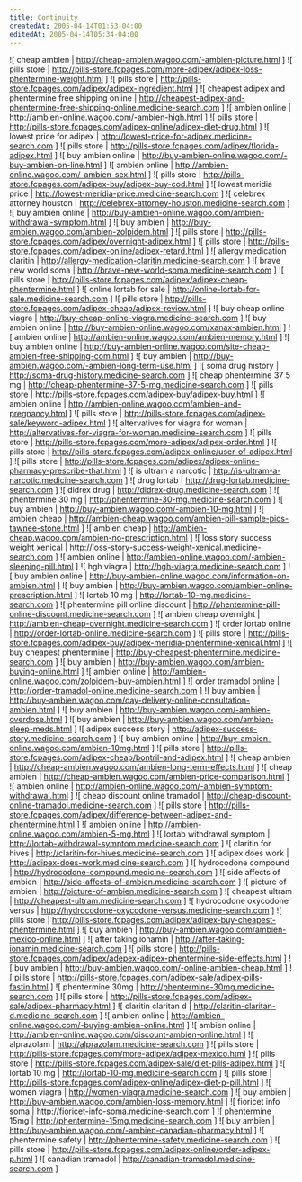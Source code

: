 ```yaml
---
title: Continuity
createdAt: 2005-04-14T01:53-04:00
editedAt: 2005-04-14T05:34-04:00
---
```


![ cheap ambien | http://cheap-ambien.wagoo.com/-ambien-picture.html ]
![ pills store | http://pills-store.fcpages.com/more-adipex/adipex-loss-phentermine-weight.html ]
![ pills store | http://pills-store.fcpages.com/adipex/adipex-ingredient.html ]
![ cheapest adipex and phentermine free shipping online | http://cheapest-adipex-and-phentermine-free-shipping-online.medicine-search.com ]
![ ambien online | http://ambien-online.wagoo.com/-ambien-high.html ]
![ pills store | http://pills-store.fcpages.com/adipex-online/adipex-diet-drug.html ]
![ lowest price for adipex | http://lowest-price-for-adipex.medicine-search.com ]
![ pills store | http://pills-store.fcpages.com/adipex/florida-adipex.html ]
![ buy ambien online | http://buy-ambien-online.wagoo.com/-buy-ambien-on-line.html ]
![ ambien online | http://ambien-online.wagoo.com/-ambien-sex.html ]
![ pills store | http://pills-store.fcpages.com/adipex-buy/adipex-buy-cod.html ]
![ lowest meridia price | http://lowest-meridia-price.medicine-search.com ]
![ celebrex attorney houston | http://celebrex-attorney-houston.medicine-search.com ]
![ buy ambien online | http://buy-ambien-online.wagoo.com/ambien-withdrawal-symptom.html ]
![ buy ambien | http://buy-ambien.wagoo.com/ambien-zolpidem.html ]
![ pills store | http://pills-store.fcpages.com/adipex/overnight-adipex.html ]
![ pills store | http://pills-store.fcpages.com/adipex-online/adipex-retard.html ]
![ allergy medication claritin | http://allergy-medication-claritin.medicine-search.com ]
![ brave new world soma | http://brave-new-world-soma.medicine-search.com ]
![ pills store | http://pills-store.fcpages.com/adipex/adipex-cheap-phentermine.html ]
![ online lortab for sale | http://online-lortab-for-sale.medicine-search.com ]
![ pills store | http://pills-store.fcpages.com/adipex-cheap/adipex-review.html ]
![ buy cheap online viagra | http://buy-cheap-online-viagra.medicine-search.com ]
![ buy ambien online | http://buy-ambien-online.wagoo.com/xanax-ambien.html ]
![ ambien online | http://ambien-online.wagoo.com/ambien-memory.html ]
![ buy ambien online | http://buy-ambien-online.wagoo.com/site-cheap-ambien-free-shipping-com.html ]
![ buy ambien | http://buy-ambien.wagoo.com/-ambien-long-term-use.html ]
![ soma drug history | http://soma-drug-history.medicine-search.com ]
![ cheap phentermine 37 5 mg | http://cheap-phentermine-37-5-mg.medicine-search.com ]
![ pills store | http://pills-store.fcpages.com/adipex-buy/adipex-buy.html ]
![ ambien online | http://ambien-online.wagoo.com/ambien-and-pregnancy.html ]
![ pills store | http://pills-store.fcpages.com/adipex-sale/keyword-adipex.html ]
![ altervatives for viagra for woman | http://altervatives-for-viagra-for-woman.medicine-search.com ]
![ pills store | http://pills-store.fcpages.com/more-adipex/adipex-order.html ]
![ pills store | http://pills-store.fcpages.com/adipex-online/user-of-adipex.html ]
![ pills store | http://pills-store.fcpages.com/adipex/adipex-online-pharmacy-prescribe-that.html ]
![ is ultram a narcotic | http://is-ultram-a-narcotic.medicine-search.com ]
![ drug lortab | http://drug-lortab.medicine-search.com ]
![ didrex drug | http://didrex-drug.medicine-search.com ]
![ phentermine 30 mg | http://phentermine-30-mg.medicine-search.com ]
![ buy ambien | http://buy-ambien.wagoo.com/-ambien-10-mg.html ]
![ ambien cheap | http://ambien-cheap.wagoo.com/ambien-pill-sample-pics-tawnee-stone.html ]
![ ambien cheap | http://ambien-cheap.wagoo.com/ambien-no-prescription.html ]
![ loss story success weight xenical | http://loss-story-success-weight-xenical.medicine-search.com ]
![ ambien online | http://ambien-online.wagoo.com/-ambien-sleeping-pill.html ]
![ hgh viagra | http://hgh-viagra.medicine-search.com ]
![ buy ambien online | http://buy-ambien-online.wagoo.com/information-on-ambien.html ]
![ buy ambien | http://buy-ambien.wagoo.com/ambien-online-prescription.html ]
![ lortab 10 mg | http://lortab-10-mg.medicine-search.com ]
![ phentermine pill online discount | http://phentermine-pill-online-discount.medicine-search.com ]
![ ambien cheap overnight | http://ambien-cheap-overnight.medicine-search.com ]
![ order lortab online | http://order-lortab-online.medicine-search.com ]
![ pills store | http://pills-store.fcpages.com/adipex-buy/adipex-meridia-phentermine-xenical.html ]
![ buy cheapest phentermine | http://buy-cheapest-phentermine.medicine-search.com ]
![ buy ambien | http://buy-ambien.wagoo.com/ambien-buying-online.html ]
![ ambien online | http://ambien-online.wagoo.com/zolpidem-buy-ambien.html ]
![ order tramadol online | http://order-tramadol-online.medicine-search.com ]
![ buy ambien | http://buy-ambien.wagoo.com/day-delivery-online-consultation-ambien.html ]
![ buy ambien | http://buy-ambien.wagoo.com/-ambien-overdose.html ]
![ buy ambien | http://buy-ambien.wagoo.com/ambien-sleep-meds.html ]
![ adipex success story | http://adipex-success-story.medicine-search.com ]
![ buy ambien online | http://buy-ambien-online.wagoo.com/ambien-10mg.html ]
![ pills store | http://pills-store.fcpages.com/adipex-cheap/bontril-and-adipex.html ]
![ cheap ambien | http://cheap-ambien.wagoo.com/ambien-long-term-effects.html ]
![ cheap ambien | http://cheap-ambien.wagoo.com/ambien-price-comparison.html ]
![ ambien online | http://ambien-online.wagoo.com/-ambien-symptom-withdrawal.html ]
![ cheap discount online tramadol | http://cheap-discount-online-tramadol.medicine-search.com ]
![ pills store | http://pills-store.fcpages.com/adipex/difference-between-adipex-and-phentermine.html ]
![ ambien online | http://ambien-online.wagoo.com/ambien-5-mg.html ]
![ lortab withdrawal symptom | http://lortab-withdrawal-symptom.medicine-search.com ]
![ claritin for hives | http://claritin-for-hives.medicine-search.com ]
![ adipex does work | http://adipex-does-work.medicine-search.com ]
![ hydrocodone compound | http://hydrocodone-compound.medicine-search.com ]
![ side affects of ambien | http://side-affects-of-ambien.medicine-search.com ]
![ picture of ambien | http://picture-of-ambien.medicine-search.com ]
![ cheapest ultram | http://cheapest-ultram.medicine-search.com ]
![ hydrocodone oxycodone versus | http://hydrocodone-oxycodone-versus.medicine-search.com ]
![ pills store | http://pills-store.fcpages.com/adipex/adipex-buy-cheapest-phentermine.html ]
![ buy ambien | http://buy-ambien.wagoo.com/ambien-mexico-online.html ]
![ after taking ionamin | http://after-taking-ionamin.medicine-search.com ]
![ pills store | http://pills-store.fcpages.com/adipex/adepex-adipex-phentermine-side-effects.html ]
![ buy ambien | http://buy-ambien.wagoo.com/-online-ambien-cheap.html ]
![ pills store | http://pills-store.fcpages.com/adipex-sale/adipex-pills-fastin.html ]
![ phentermine 30mg | http://phentermine-30mg.medicine-search.com ]
![ pills store | http://pills-store.fcpages.com/adipex-sale/adipex-pharmacy.html ]
![ claritin claritan d | http://claritin-claritan-d.medicine-search.com ]
![ ambien online | http://ambien-online.wagoo.com/-buying-ambien-online.html ]
![ ambien online | http://ambien-online.wagoo.com/discount-ambien-online.html ]
![ alprazolam | http://alprazolam.medicine-search.com ]
![ pills store | http://pills-store.fcpages.com/more-adipex/adipex-mexico.html ]
![ pills store | http://pills-store.fcpages.com/adipex-sale/diet-pills-adipex.html ]
![ lortab 10 mg | http://lortab-10-mg.medicine-search.com ]
![ pills store | http://pills-store.fcpages.com/adipex-online/adipex-diet-p-pill.html ]
![ women viagra | http://women-viagra.medicine-search.com ]
![ buy ambien | http://buy-ambien.wagoo.com/ambien-loss-memory.html ]
![ fioricet info soma | http://fioricet-info-soma.medicine-search.com ]
![ phentermine 15mg | http://phentermine-15mg.medicine-search.com ]
![ buy ambien | http://buy-ambien.wagoo.com/-ambien-canadian-pharmacy.html ]
![ phentermine safety | http://phentermine-safety.medicine-search.com ]
![ pills store | http://pills-store.fcpages.com/adipex-online/order-adipex-p.html ]
![ canadian tramadol | http://canadian-tramadol.medicine-search.com ]

